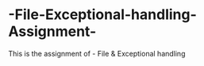 # -File-Exceptional-handling-Assignment-
This is the assignment of - File &amp; Exceptional handling
